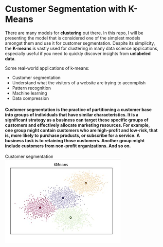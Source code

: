 # Customer Segmentation with K-Means

There are many models for **clustering** out there. In this repo, I will be presenting the model that is considered one of the simplest models amongst them and use it for customer segmentation. Despite its simplicity, the **K-means** is vastly used for clustering in many data science applications, especially useful if you need to quickly discover insights from **unlabeled data**.

Some real-world applications of k-means:

-   Customer segmentation
-   Understand what the visitors of a website are trying to accomplish
-   Pattern recognition
-   Machine learning
-   Data compression


#### Customer segmentation is the practice of partitioning a customer base into groups of individuals that have similar characteristics. It is a significant strategy as a business can target these specific groups of customers and effectively allocate marketing resources. For example, one group might contain customers who are high-profit and low-risk, that is, more likely to purchase products, or subscribe for a service. A business task is to retaining those customers. Another group might include customers from non-profit organizations. And so on.



Customer segmentation
![image](images/kmeans.jpg)
